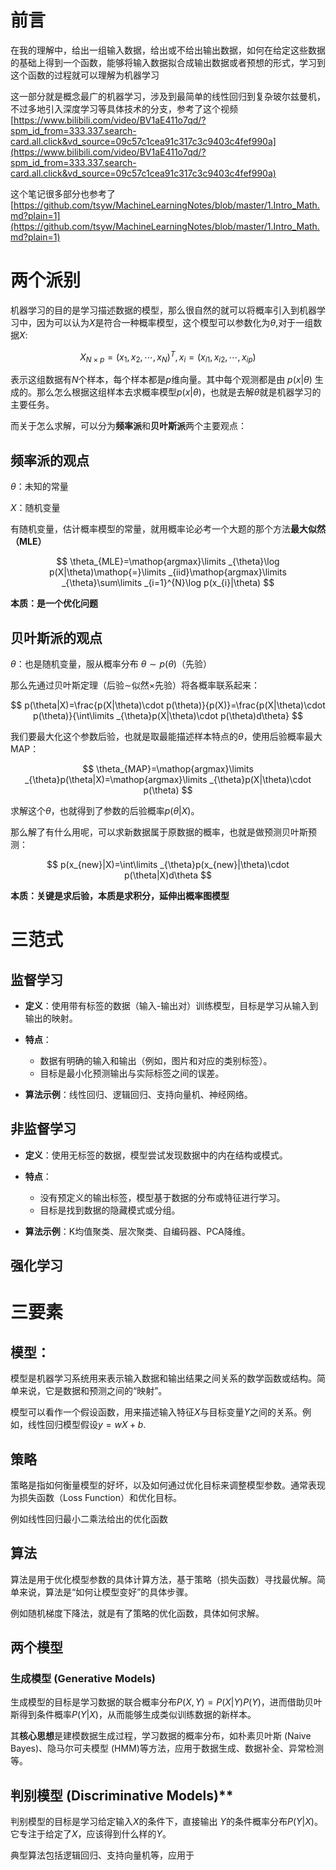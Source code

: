 # 前言

在我的理解中，给出一组输入数据，给出或不给出输出数据，如何在给定这些数据的基础上得到一个函数，能够将输入数据拟合成输出数据或者预想的形式，学习到这个函数的过程就可以理解为机器学习

这一部分就是概念最广的机器学习，涉及到最简单的线性回归到复杂玻尔兹曼机，不过多地引入深度学习等具体技术的分支，参考了这个视频[https://www.bilibili.com/video/BV1aE411o7qd/?spm_id_from=333.337.search-card.all.click&vd_source=09c57c1cea91c317c3c9403c4fef990a](https://www.bilibili.com/video/BV1aE411o7qd/?spm_id_from=333.337.search-card.all.click&vd_source=09c57c1cea91c317c3c9403c4fef990a)

这个笔记很多部分也参考了[https://github.com/tsyw/MachineLearningNotes/blob/master/1.Intro_Math.md?plain=1](https://github.com/tsyw/MachineLearningNotes/blob/master/1.Intro_Math.md?plain=1)


# 两个派别

机器学习的目的是学习描述数据的模型，那么很自然的就可以将概率引入到机器学习中，因为可以认为$X$是符合一种概率模型，这个模型可以参数化为$\theta$,对于一组数据$X$:

$$
X_{N\times p}=(x_{1},x_{2},\cdots,x_{N})^{T},x_{i}=(x_{i1},x_{i2},\cdots,x_{ip})
$$

表示这组数据有$N$个样本，每个样本都是$p$维向量。其中每个观测都是由 $p(x|\theta)$ 生成的。那么怎么根据这组样本去求概率模型$p(x|\theta)$，也就是去解$\theta$就是机器学习的主要任务。

而关于怎么求解，可以分为**频率派**和**贝叶斯派**两个主要观点：

## 频率派的观点

$\theta$：未知的常量

$X$：随机变量

有随机变量，估计概率模型的常量，就用概率论必考一个大题的那个方法**最大似然（MLE）**

$$
\theta_{MLE}=\mathop{argmax}\limits _{\theta}\log p(X|\theta)\mathop{=}\limits _{iid}\mathop{argmax}\limits _{\theta}\sum\limits _{i=1}^{N}\log p(x_{i}|\theta)
$$

**本质：是一个优化问题**

## 贝叶斯派的观点

$\theta$：也是随机变量，服从概率分布 $\theta\sim p(\theta)$（先验）

那么先通过贝叶斯定理（后验$\sim$似然$\times$先验）将各概率联系起来：

$$
p(\theta|X)=\frac{p(X|\theta)\cdot p(\theta)}{p(X)}=\frac{p(X|\theta)\cdot p(\theta)}{\int\limits _{\theta}p(X|\theta)\cdot p(\theta)d\theta}
$$

我们要最大化这个参数后验，也就是取最能描述样本特点的$\theta$，使用后验概率最大MAP：

$$
\theta_{MAP}=\mathop{argmax}\limits _{\theta}p(\theta|X)=\mathop{argmax}\limits _{\theta}p(X|\theta)\cdot p(\theta)
$$

求解这个$\theta$，也就得到了参数的后验概率$p(\theta|X)$。

那么解了有什么用呢，可以求新数据属于原数据的概率，也就是做预测贝叶斯预测：

$$
p(x_{new}|X)=\int\limits _{\theta}p(x_{new}|\theta)\cdot p(\theta|X)d\theta
$$

**本质：关键是求后验，本质是求积分，延伸出概率图模型**

# 

# 三范式

## 监督学习

* **定义**：使用带有标签的数据（输入-输出对）训练模型，目标是学习从输入到输出的映射。
* **特点**：

  * 数据有明确的输入和输出（例如，图片和对应的类别标签）。
  * 目标是最小化预测输出与实际标签之间的误差。
* **算法示例**：线性回归、逻辑回归、支持向量机、神经网络。

## 非监督学习

* **定义**：使用无标签的数据，模型尝试发现数据中的内在结构或模式。
* **特点**：

  * 没有预定义的输出标签，模型基于数据的分布或特征进行学习。
  * 目标是找到数据的隐藏模式或分组。
* **算法示例**：K均值聚类、层次聚类、自编码器、PCA降维。

## 强化学习

# 三要素

## 模型：

模型是机器学习系统用来表示输入数据和输出结果之间关系的数学函数或结构。简单来说，它是数据和预测之间的“映射”。

模型可以看作一个假设函数，用来描述输入特征$X$与目标变量$Y$之间的关系。例如，线性回归模型假设$y = wX + b$.

## 策略

策略是指如何衡量模型的好坏，以及如何通过优化目标来调整模型参数。通常表现为损失函数（Loss Function）和优化目标。

例如线性回归最小二乘法给出的优化函数

## 算法

算法是用于优化模型参数的具体计算方法，基于策略（损失函数）寻找最优解。简单来说，算法是“如何让模型变好”的具体步骤。

例如随机梯度下降法，就是有了策略的优化函数，具体如何求解。

## 两个模型

### **生成模型 (Generative Models)**

生成模型的目标是学习数据的联合概率分布$P(X,Y)=P(X|Y)P(Y)$，进而借助贝叶斯得到条件概率$P(Y|X)$，从而能够生成类似训练数据的新样本。

其**核心思想**是建模数据生成过程，学习数据的概率分布，如朴素贝叶斯 (Naive Bayes)、隐马尔可夫模型 (HMM)等方法，应用于数据生成、数据补全、异常检测等。


## 判别模型 (Discriminative Models)**

判别模型的目标是学习给定输入$X$的条件下，直接输出 $Y$的条件概率分布$P(Y|X)$。它专注于给定了$X$，应该得到什么样的$Y$。

典型算法包括逻辑回归、支持向量机等，应用于

